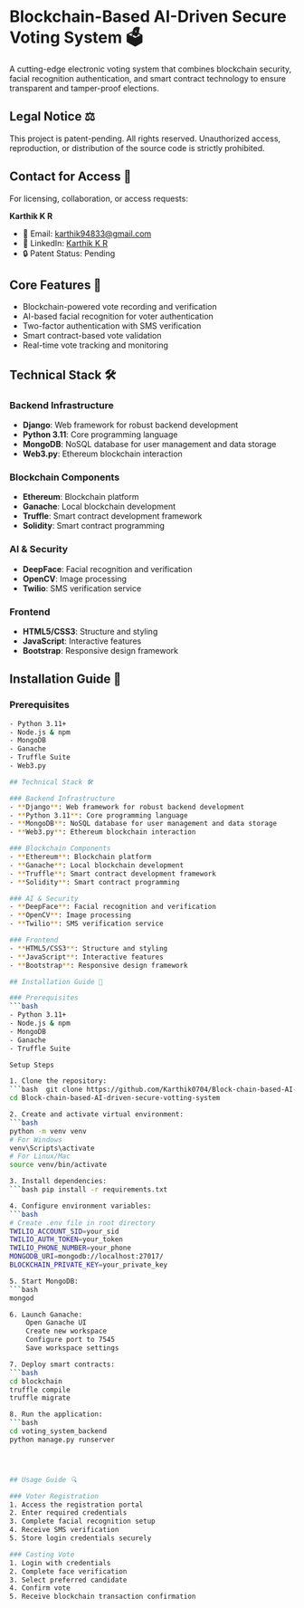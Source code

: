 # Blockchain-Based AI-Driven Secure Voting System 🗳️

A cutting-edge electronic voting system that combines blockchain security, facial recognition authentication, and smart contract technology to ensure transparent and tamper-proof elections.

## Legal Notice ⚖️
This project is patent-pending. All rights reserved. Unauthorized access, reproduction, or distribution of the source code is strictly prohibited.

## Contact for Access 📧
For licensing, collaboration, or access requests:

**Karthik K R**
- 📧 Email: karthik94833@gmail.com
- 💼 LinkedIn: [Karthik K R](https://www.linkedin.com/in/karthik-k-r-37bb52244/)
- 🔒 Patent Status: Pending


## Core Features 🔐
- Blockchain-powered vote recording and verification
- AI-based facial recognition for voter authentication
- Two-factor authentication with SMS verification
- Smart contract-based vote validation
- Real-time vote tracking and monitoring

## Technical Stack 🛠️

### Backend Infrastructure
- **Django**: Web framework for robust backend development
- **Python 3.11**: Core programming language
- **MongoDB**: NoSQL database for user management and data storage
- **Web3.py**: Ethereum blockchain interaction

### Blockchain Components
- **Ethereum**: Blockchain platform
- **Ganache**: Local blockchain development
- **Truffle**: Smart contract development framework
- **Solidity**: Smart contract programming

### AI & Security
- **DeepFace**: Facial recognition and verification
- **OpenCV**: Image processing
- **Twilio**: SMS verification service

### Frontend
- **HTML5/CSS3**: Structure and styling
- **JavaScript**: Interactive features
- **Bootstrap**: Responsive design framework

## Installation Guide 📝

### Prerequisites
```bash
- Python 3.11+
- Node.js & npm
- MongoDB
- Ganache
- Truffle Suite
- Web3.py

## Technical Stack 🛠️

### Backend Infrastructure
- **Django**: Web framework for robust backend development
- **Python 3.11**: Core programming language
- **MongoDB**: NoSQL database for user management and data storage
- **Web3.py**: Ethereum blockchain interaction

### Blockchain Components
- **Ethereum**: Blockchain platform
- **Ganache**: Local blockchain development
- **Truffle**: Smart contract development framework
- **Solidity**: Smart contract programming

### AI & Security
- **DeepFace**: Facial recognition and verification
- **OpenCV**: Image processing
- **Twilio**: SMS verification service

### Frontend
- **HTML5/CSS3**: Structure and styling
- **JavaScript**: Interactive features
- **Bootstrap**: Responsive design framework

## Installation Guide 📝

### Prerequisites
```bash
- Python 3.11+
- Node.js & npm
- MongoDB
- Ganache
- Truffle Suite

Setup Steps

1. Clone the repository:
```bash  git clone https://github.com/Karthik0704/Block-chain-based-AI-driven-secure-votting-system.git
cd Block-chain-based-AI-driven-secure-votting-system

2. Create and activate virtual environment:
```bash
python -m venv venv
# For Windows
venv\Scripts\activate
# For Linux/Mac
source venv/bin/activate

3. Install dependencies:
```bash pip install -r requirements.txt

4. Configure environment variables:
```bash
# Create .env file in root directory
TWILIO_ACCOUNT_SID=your_sid
TWILIO_AUTH_TOKEN=your_token
TWILIO_PHONE_NUMBER=your_phone
MONGODB_URI=mongodb://localhost:27017/
BLOCKCHAIN_PRIVATE_KEY=your_private_key

5. Start MongoDB:
```bash 
mongod

6. Launch Ganache:
    Open Ganache UI
    Create new workspace
    Configure port to 7545
    Save workspace settings

7. Deploy smart contracts:
```bash
cd blockchain
truffle compile
truffle migrate

8. Run the application:
```bash
cd voting_system_backend
python manage.py runserver




## Usage Guide 🔍

### Voter Registration
1. Access the registration portal
2. Enter required credentials
3. Complete facial recognition setup
4. Receive SMS verification
5. Store login credentials securely

### Casting Vote
1. Login with credentials
2. Complete face verification
3. Select preferred candidate
4. Confirm vote
5. Receive blockchain transaction confirmation
